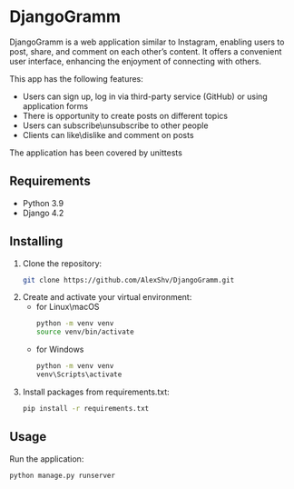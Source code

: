 # DjangoGramm
DjangoGramm is a web application similar to Instagram, enabling users to post, share, and comment on each other’s content. It offers a convenient user interface, enhancing the enjoyment of connecting with others.

This app has the following features:

- Users can sign up, log in via third-party service (GitHub) or using application forms
- There is opportunity to create posts on different topics
- Users can subscribe\unsubscribe to other people
- Clients can like\dislike and comment on posts

The application has been covered by unittests

## Requirements
- Python 3.9
- Django 4.2

## Installing
1. Clone the repository:
   ```bash
   git clone https://github.com/AlexShv/DjangoGramm.git
   ```
2. Create and activate your virtual environment:
   - for Linux\macOS
     ```bash
     python -m venv venv
     source venv/bin/activate
     ```
    - for Windows
      ```bash
      python -m venv venv
      venv\Scripts\activate
      ```
3. Install packages from requirements.txt:
    ```bash
    pip install -r requirements.txt
    ```

## Usage

Run the application:
```bash
python manage.py runserver
```
